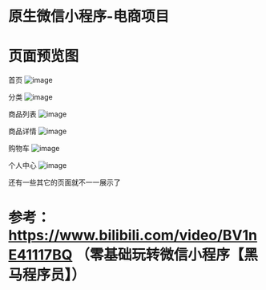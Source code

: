 # 原生微信小程序-电商项目

# 页面预览图

首页
![image](https://github.com/pziwen/WxYty/blob/master/pics/%E9%A6%96%E9%A1%B5.png)


分类
![image](https://github.com/pziwen/WxYty/blob/master/pics/%E5%88%86%E7%B1%BB.png)

商品列表
![image](https://github.com/pziwen/WxYty/blob/master/pics/%E5%95%86%E5%93%81%E5%88%97%E8%A1%A8.png)

商品详情
![image](https://github.com/pziwen/WxYty/blob/master/pics/%E5%95%86%E5%93%81%E8%AF%A6%E6%83%85.png)

购物车
![image](https://github.com/pziwen/WxYty/blob/master/pics/%E8%B4%AD%E7%89%A9%E8%BD%A6.png)

个人中心
![image](https://github.com/pziwen/WxYty/blob/master/pics/%E4%B8%AA%E4%BA%BA%E4%B8%AD%E5%BF%83.png)

还有一些其它的页面就不一一展示了

# 参考：https://www.bilibili.com/video/BV1nE41117BQ  （零基础玩转微信小程序【黑马程序员】）
